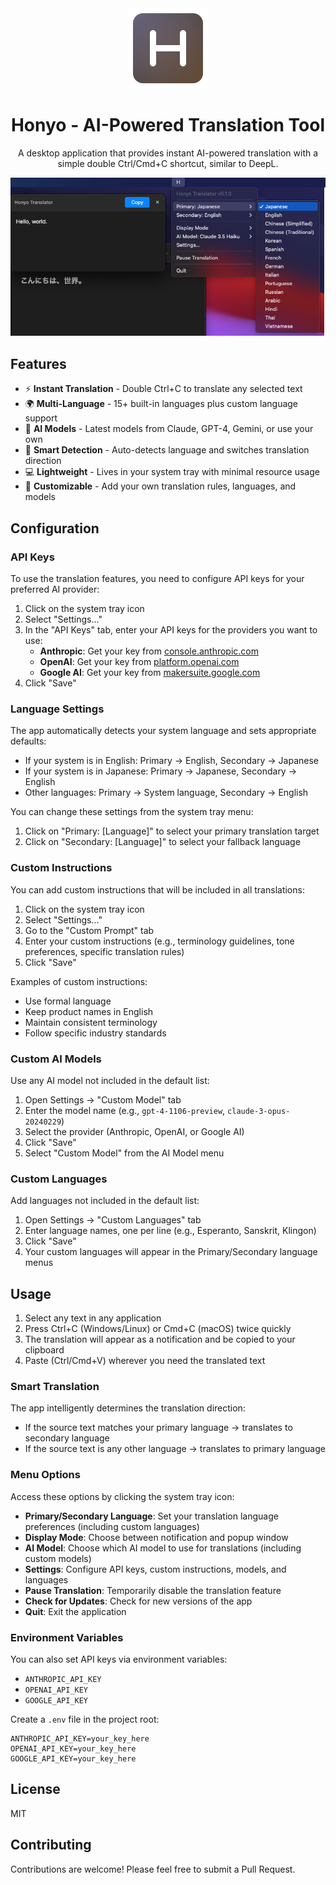 <div align="center">
  <img src="assets/icon.svg" width="128" height="128" alt="Honyo Icon">

  # Honyo - AI-Powered Translation Tool

  A desktop application that provides instant AI-powered translation with a simple double Ctrl/Cmd+C shortcut, similar to DeepL.

  ![Honyo screenshot](assets/screenshot.png)
</div>


## Features

- ⚡ **Instant Translation** - Double Ctrl+C to translate any selected text
- 🌍 **Multi-Language** - 15+ built-in languages plus custom language support
- 🤖 **AI Models** - Latest models from Claude, GPT-4, Gemini, or use your own
- 🔄 **Smart Detection** - Auto-detects language and switches translation direction
- 💻 **Lightweight** - Lives in your system tray with minimal resource usage
- 🎯 **Customizable** - Add your own translation rules, languages, and models

## Configuration

### API Keys

To use the translation features, you need to configure API keys for your preferred AI provider:

1. Click on the system tray icon
2. Select "Settings..."
3. In the "API Keys" tab, enter your API keys for the providers you want to use:
   - **Anthropic**: Get your key from [console.anthropic.com](https://console.anthropic.com/)
   - **OpenAI**: Get your key from [platform.openai.com](https://platform.openai.com/api-keys)
   - **Google AI**: Get your key from [makersuite.google.com](https://makersuite.google.com/app/apikey)
4. Click "Save"

### Language Settings

The app automatically detects your system language and sets appropriate defaults:
- If your system is in English: Primary → English, Secondary → Japanese
- If your system is in Japanese: Primary → Japanese, Secondary → English
- Other languages: Primary → System language, Secondary → English

You can change these settings from the system tray menu:
1. Click on "Primary: [Language]" to select your primary translation target
2. Click on "Secondary: [Language]" to select your fallback language

### Custom Instructions

You can add custom instructions that will be included in all translations:

1. Click on the system tray icon
2. Select "Settings..."
3. Go to the "Custom Prompt" tab
4. Enter your custom instructions (e.g., terminology guidelines, tone preferences, specific translation rules)
5. Click "Save"

Examples of custom instructions:
- Use formal language
- Keep product names in English
- Maintain consistent terminology
- Follow specific industry standards

### Custom AI Models

Use any AI model not included in the default list:

1. Open Settings → "Custom Model" tab
2. Enter the model name (e.g., `gpt-4-1106-preview`, `claude-3-opus-20240229`)
3. Select the provider (Anthropic, OpenAI, or Google AI)
4. Click "Save"
5. Select "Custom Model" from the AI Model menu

### Custom Languages

Add languages not included in the default list:

1. Open Settings → "Custom Languages" tab
2. Enter language names, one per line (e.g., Esperanto, Sanskrit, Klingon)
3. Click "Save"
4. Your custom languages will appear in the Primary/Secondary language menus

## Usage

1. Select any text in any application
2. Press Ctrl+C (Windows/Linux) or Cmd+C (macOS) twice quickly
3. The translation will appear as a notification and be copied to your clipboard
4. Paste (Ctrl/Cmd+V) wherever you need the translated text

### Smart Translation

The app intelligently determines the translation direction:
- If the source text matches your primary language → translates to secondary language
- If the source text is any other language → translates to primary language

### Menu Options

Access these options by clicking the system tray icon:
- **Primary/Secondary Language**: Set your translation language preferences (including custom languages)
- **Display Mode**: Choose between notification and popup window
- **AI Model**: Choose which AI model to use for translations (including custom models)
- **Settings**: Configure API keys, custom instructions, models, and languages
- **Pause Translation**: Temporarily disable the translation feature
- **Check for Updates**: Check for new versions of the app
- **Quit**: Exit the application

### Environment Variables

You can also set API keys via environment variables:
- `ANTHROPIC_API_KEY`
- `OPENAI_API_KEY`
- `GOOGLE_API_KEY`

Create a `.env` file in the project root:
```env
ANTHROPIC_API_KEY=your_key_here
OPENAI_API_KEY=your_key_here
GOOGLE_API_KEY=your_key_here
```

## License

MIT

## Contributing

Contributions are welcome! Please feel free to submit a Pull Request.
